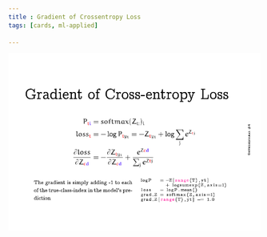 ```yaml
---
title : Gradient of Crossentropy Loss
tags: [cards, ml-applied]

---
```


<img src="/images/card_004.png" class="img-fluid img-thumbnail" alt="card 004">